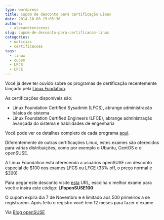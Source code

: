 ```yaml
---
type: wordpress
title: Cupom de desconto para certificação Linux
date: 2014-10-08 15:05:30
authors:
  - alexandrevicenzi
slug: cupom-de-desconto-para-certificacao-linux
categories:
  - noticias
  - certificacoes
tags:
  - linux
  - cupom
  - LFCS
  - LFCE
---
```


Você já deve ter ouvido sobre os programas de certificação recentemente lançado pela <a href="http://www.linuxfoundation.org/">Linux Fundation</a>.

As certificações disponíveis são:

<ul>
    <li>Linux Foundation Certified Sysadmin (LFCS), abrange administração básica do sistema</li>
    <li>Linux Foundation Certified Engineers (LFCE), abrange administração avançada do sistema e habilidades de engenharia</li>
</ul>

Você pode ver os detalhes completo de cada programa <a href="http://bit.ly/1yKRjxp">aqui</a>.

Diferentemente de outras certificações Linux, estes exames são oferecidos para várias distribuições, como por exemplo o Ubuntu, CentOS e o openSUSE.

A Linux Foundation está oferecendo a usuários openSUSE um desconto especial de $100 nos exames LFCS ou LFCE (33% off, o preço normal é $300)

Para pegar este desconto visite <a href="http://bit.ly/1yKRjxp">esta</a> URL, escolha o melhor exame para você e insira este código: <strong>LFopenSUSE100</strong>

O cupom expira dia 7 de Novembro e é limitado aos 500 primeiros a se registrarem. Após feito o registro você tem 12 meses para fazer o exame.

Via <a href="https://news.opensuse.org/2014/10/08/opensuse-users-and-the-new-linux-foundation-certification-programs/">Blog openSUSE</a>

